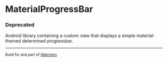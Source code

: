 # MaterialProgressBar 
### Deprecated
Android library containing a custom view that displays a simple material-themed determined progressbar.
___
<sub>Build for and part of [Watchers][1]</sub>

[1]: https://github.com/NativeAndroidDevelopment/Watchers
